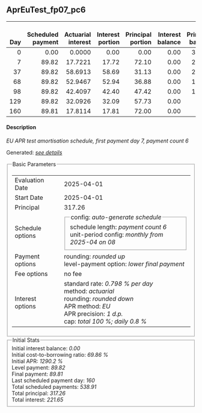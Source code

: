 <h2>AprEuTest_fp07_pc6</h2>
<table>
    <thead style="vertical-align: bottom;">
        <th style="text-align: right;">Day</th>
        <th style="text-align: right;">Scheduled payment</th>
        <th style="text-align: right;">Actuarial interest</th>
        <th style="text-align: right;">Interest portion</th>
        <th style="text-align: right;">Principal portion</th>
        <th style="text-align: right;">Interest balance</th>
        <th style="text-align: right;">Principal balance</th>
        <th style="text-align: right;">Total actuarial interest</th>
        <th style="text-align: right;">Total interest</th>
        <th style="text-align: right;">Total principal</th>
    </thead>
    <tr style="text-align: right;">
        <td class="ci00">0</td>
        <td class="ci01" style="white-space: nowrap;">0.00</td>
        <td class="ci02">0.0000</td>
        <td class="ci03">0.00</td>
        <td class="ci04">0.00</td>
        <td class="ci05">0.00</td>
        <td class="ci06">317.26</td>
        <td class="ci07">0.0000</td>
        <td class="ci08">0.00</td>
        <td class="ci09">0.00</td>
    </tr>
    <tr style="text-align: right;">
        <td class="ci00">7</td>
        <td class="ci01" style="white-space: nowrap;">89.82</td>
        <td class="ci02">17.7221</td>
        <td class="ci03">17.72</td>
        <td class="ci04">72.10</td>
        <td class="ci05">0.00</td>
        <td class="ci06">245.16</td>
        <td class="ci07">17.7221</td>
        <td class="ci08">17.72</td>
        <td class="ci09">72.10</td>
    </tr>
    <tr style="text-align: right;">
        <td class="ci00">37</td>
        <td class="ci01" style="white-space: nowrap;">89.82</td>
        <td class="ci02">58.6913</td>
        <td class="ci03">58.69</td>
        <td class="ci04">31.13</td>
        <td class="ci05">0.00</td>
        <td class="ci06">214.03</td>
        <td class="ci07">76.4134</td>
        <td class="ci08">76.41</td>
        <td class="ci09">103.23</td>
    </tr>
    <tr style="text-align: right;">
        <td class="ci00">68</td>
        <td class="ci01" style="white-space: nowrap;">89.82</td>
        <td class="ci02">52.9467</td>
        <td class="ci03">52.94</td>
        <td class="ci04">36.88</td>
        <td class="ci05">0.00</td>
        <td class="ci06">177.15</td>
        <td class="ci07">129.3602</td>
        <td class="ci08">129.35</td>
        <td class="ci09">140.11</td>
    </tr>
    <tr style="text-align: right;">
        <td class="ci00">98</td>
        <td class="ci01" style="white-space: nowrap;">89.82</td>
        <td class="ci02">42.4097</td>
        <td class="ci03">42.40</td>
        <td class="ci04">47.42</td>
        <td class="ci05">0.00</td>
        <td class="ci06">129.73</td>
        <td class="ci07">171.7699</td>
        <td class="ci08">171.75</td>
        <td class="ci09">187.53</td>
    </tr>
    <tr style="text-align: right;">
        <td class="ci00">129</td>
        <td class="ci01" style="white-space: nowrap;">89.82</td>
        <td class="ci02">32.0926</td>
        <td class="ci03">32.09</td>
        <td class="ci04">57.73</td>
        <td class="ci05">0.00</td>
        <td class="ci06">72.00</td>
        <td class="ci07">203.8625</td>
        <td class="ci08">203.84</td>
        <td class="ci09">245.26</td>
    </tr>
    <tr style="text-align: right;">
        <td class="ci00">160</td>
        <td class="ci01" style="white-space: nowrap;">89.81</td>
        <td class="ci02">17.8114</td>
        <td class="ci03">17.81</td>
        <td class="ci04">72.00</td>
        <td class="ci05">0.00</td>
        <td class="ci06">0.00</td>
        <td class="ci07">221.6739</td>
        <td class="ci08">221.65</td>
        <td class="ci09">317.26</td>
    </tr>
</table>
<h4>Description</h4>
<p><i>EU APR test amortisation schedule, first payment day 7, payment count 6</i></p>
<p>Generated: <i><a href="../GeneratedDate.html">see details</a></i></p>
<fieldset><legend>Basic Parameters</legend>
<table>
    <tr>
        <td>Evaluation Date</td>
        <td>2025-04-01</td>
    </tr>
    <tr>
        <td>Start Date</td>
        <td>2025-04-01</td>
    </tr>
    <tr>
        <td>Principal</td>
        <td>317.26</td>
    </tr>
    <tr>
        <td>Schedule options</td>
        <td>
            <fieldset>
                <legend>config: <i>auto-generate schedule</i></legend>
                <div>schedule length: <i><i>payment count</i> 6</i></div>
                <div>unit-period config: <i>monthly from 2025-04 on 08</i></div>
            </fieldset>
        </td>
    </tr>
    <tr>
        <td>Payment options</td>
        <td>
            <div>
                <div>rounding: <i>rounded up</i></div>
                <div>level-payment option: <i>lower&nbsp;final&nbsp;payment</i></div>
            </div>
        </td>
    </tr>
    <tr>
        <td>Fee options</td>
        <td>no fee
        </td>
    </tr>
    <tr>
        <td>Interest options</td>
        <td>
            <div>
                <div>standard rate: <i>0.798 % per day</i></div>
                <div>method: <i>actuarial</i></div>
                <div>rounding: <i>rounded down</i></div>
                <div>APR method: <i>EU</i></div>
                <div>APR precision: <i>1 d.p.</i></div>
                <div>cap: <i>total 100 %; daily 0.8 %</div>
            </div>
        </td>
    </tr>
</table></fieldset>
<fieldset><legend>Initial Stats</legend>
<div>
    <div>Initial interest balance: <i>0.00</i></div>
    <div>Initial cost-to-borrowing ratio: <i>69.86 %</i></div>
    <div>Initial APR: <i>1290.2 %</i></div>
    <div>Level payment: <i>89.82</i></div>
    <div>Final payment: <i>89.81</i></div>
    <div>Last scheduled payment day: <i>160</i></div>
    <div>Total scheduled payments: <i>538.91</i></div>
    <div>Total principal: <i>317.26</i></div>
    <div>Total interest: <i>221.65</i></div>
</div></fieldset>